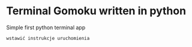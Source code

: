 # Terminal Gomoku written in python
Simple first python terminal app

``wstawić instrukcje uruchomienia``